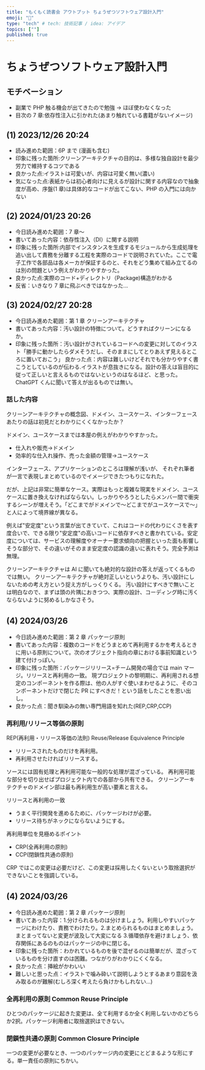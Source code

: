 ```yaml
---
title: "もくもく読書会 アウトプット ちょうぜつソフトウェア設計入門"
emoji: "📗"
type: "tech" # tech: 技術記事 / idea: アイデア
topics: [""]
published: true
---
```


# ちょうぜつソフトウェア設計入門

## モチベーション

- 副業で PHP 触る機会が出てきたので勉強 -> ほぼ使わなくなった
- 目次の 7 章:依存性注入に引かれた(あまり触れている書籍がないイメージ)

## (1) 2023/12/26 20:24

- 読み進めた範囲：6P まで (漫画も含む)
- 印象に残った箇所:クリーンアーキテクチャの目的は、多様な独自設計を最少労力で維持するコツである
- 良かった点:イラストは可愛いが、内容は可愛く無い(濃い)
- 気になった点:表紙からは初心者向けに見えるが設計に関する内容なので抽象度が高め、序盤(1 章)は具体的なコードが出てこない、PHP の入門には向かない

## (2) 2024/01/23 20:26

- 今日読み進めた範囲：7 章〜
- 書いてあった内容：依存性注入（DI）に関する説明
- 印象に残った箇所:内部でインスタンスを生成するモジュールから生成処理を追い出して責務を分離する工程を実際のコードで説明されていた。ここで電子工作で各部品は各メーカが保証するのと、それをどう集めて組み立てるのは別の問題という例えがわかりやすかった。
- 良かった点:実際のコード+ディレクトリ（Package)構造がわかる
- 反省：いきなり 7 章に飛ぶべきではなかった...

## (3) 2024/02/27 20:28

- 今日読み進めた範囲：第 1 章 クリーンアーキテクチャ
- 書いてあった内容：汚い設計の特徴について。どうすればクリーンになるか。
- 印象に残った箇所：汚い設計がされているコードへの変更に対してのイラスト「勝手に動かしたらダメそうだし、そのままにしてとりあえず見えるところに置いておこう」
  良かった点：内容は難しいけどそれでも分かりやすく書こうとしているのが伝わる.イラストが息抜きになる。設計の答えは盲目的に従って正しいと言えるものではないというのはなるほど、と思った。ChatGPT くんに聞いて答えが出るものでは無い。

### 話した内容

クリーンアーキテクチャの概念図、ドメイン、ユースケース、インターフェースあたりの話は初見だとわかりにくくなかったか？

ドメイン、ユースケースまでは本屋の例えがわかりやすかった。

- 仕入れや販売->ドメイン
- 効率的な仕入れ操作、売った金額の管理->ユースケース

インターフェース、アプリケーションのところは理解が浅いが、
それぞれ筆者が一言で表現しまとめているのでイメージできたつもりになれた。

だが、上記は非常に簡単なケース。実際はもっと複雑な現実をドメイン、ユースケースに置き換えなければならない。しっかりやろうとしたらメンバー間で衝突するシーンが増えそう。「どこまでがドメインで〜どこまでがユースケースで〜」と人によって境界線が異なる。

例えば"安定度"という言葉が出てきていて、これはコードの代わりにくさを表す度合いで、できる限り"安定度"の高いコードに依存すべきと書かれている。安定度については、サービスの理解度やオーナー要求傾向の把握といった面も影響しそうな部分で、その違いがそのまま安定度の認識の違いに表れそう。完全予測は無理。

クリーンアーキテクチャは AI に聞いても絶対的な設計の答えが返ってくるものでは無い。
クリーンアーキテクチャが絶対正しいというよりも、汚い設計にしないための考え方という捉え方がしっくりくる。
汚い設計にすべきで無いことは明白なので、まずは頭の片隅におきつつ、実際の設計、コーディング時に汚くならないように努めるしかなさそう。

## (4) 2024/03/26 　

- 今日読み進めた範囲：第 2 章 パッケージ原則
- 書いてあった内容：複数のコードをどうまとめて再利用するかを考えるときに用いる原則について。次のオブジェクト指向の章における事前知識という建て付けっぽい。
- 印象に残った箇所：パッケージリリース=チーム開発の場合では main マージ。リリースと再利用の一致。
  現プロジェクトの黎明期に、再利用される想定のコンポーネントを作る際は、他の人がすぐ使いまわせるように、そのコンポーネントだけで閉じた PR にすべきだ！という話をしたことを思い出し。
- 良かった点：聞き馴染みの無い専門用語を知れた(REP,CRP,CCP)

### 再利用/リリース等価の原則

REP(再利用・リリース等価の法則)
Reuse/Release Equivalence Principle

- リリースされたものだけを再利用。
- 再利用させたければリリースする。

ソースには固有処理と再利用可能な一般的な処理が混ざっている。
再利用可能な部分を切り出せばプロジェクト内での各部から共有できる。
クリーンアーキテクチャのドメイン部は最も再利用生が高い要素と言える。

リリースと再利用の一致

- うまく平行開発を進めるために、パッケージわけが必要。
- リリース待ちがネックにならないようにする。

再利用単位を見極めるポイント

- CRP(全再利用の原則)
- CCP(閉鎖性共通の原則)

CRP ではこの変更は必要だけど、この変更は採用したくないという取捨選択ができないことを強調している。


## (4) 2024/03/26 　

- 今日読み進めた範囲：第 2 章 パッケージ原則
- 書いてあった内容：1.分けられるものは分けましょう。利用しやすいパッケージにわけたり、責務でわけたり。2.まとめられるものはまとめましょう。まとまってないと変更が波及して大変になる 3.循環依存を避けましょう、依存関係にあるのものはパッケージの中に閉じる。
- 印象に残った箇所：わかれているものを後で混ぜるのは簡単だが、混ざっているものを分け直すのは困難。つながりがわかりにくくなる。
- 良かった点：挿絵がかわいい
- 難しいと思った点：イラストで噛み砕いて説明しようとするあまり意図を汲み取るのが難解(むしろ深く考えたら負けかもしれない...)

### 全再利用の原則 Common Reuse Principle
ひとつのパッケージに起きた変更は、全て利用するか全く利用しないかのどちらか2択。パッケージ利用者に取捨選択はできない。

### 閉鎖性共通の原則 Common Closure Principle
一つの変更が必要なとき、一つのパッケージ内の変更にとどまるような形にする。単一責任の原則にちかい。
